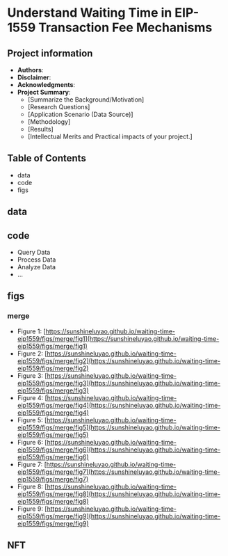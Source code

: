 # Understand Waiting Time in EIP-1559 Transaction Fee Mechanisms

## Project information
- **Authors**: 
- **Disclaimer**: 
- **Acknowledgments**: 
- **Project Summary**: 
  - [Summarize the Background/Motivation]
  - [Research Questions]
  - [Application Scenario (Data Source)]
  - [Methodology]
  - [Results]
  - [Intellectual Merits and Practical impacts of your project.]

## Table of Contents
- data
- code
- figs



## data



## code
- Query Data
- Process Data
- Analyze Data
- ...

## figs
### merge
- Figure 1: [https://sunshineluyao.github.io/waiting-time-eip1559/figs/merge/fig1](https://sunshineluyao.github.io/waiting-time-eip1559/figs/merge/fig1)
- Figure 2: [https://sunshineluyao.github.io/waiting-time-eip1559/figs/merge/fig2](https://sunshineluyao.github.io/waiting-time-eip1559/figs/merge/fig2)
- Figure 3: [https://sunshineluyao.github.io/waiting-time-eip1559/figs/merge/fig3](https://sunshineluyao.github.io/waiting-time-eip1559/figs/merge/fig3)
- Figure 4: [https://sunshineluyao.github.io/waiting-time-eip1559/figs/merge/fig4](https://sunshineluyao.github.io/waiting-time-eip1559/figs/merge/fig4)
- Figure 5: [https://sunshineluyao.github.io/waiting-time-eip1559/figs/merge/fig5](https://sunshineluyao.github.io/waiting-time-eip1559/figs/merge/fig5)
- Figure 6: [https://sunshineluyao.github.io/waiting-time-eip1559/figs/merge/fig6](https://sunshineluyao.github.io/waiting-time-eip1559/figs/merge/fig6)
- Figure 7: [https://sunshineluyao.github.io/waiting-time-eip1559/figs/merge/fig7](https://sunshineluyao.github.io/waiting-time-eip1559/figs/merge/fig7)
- Figure 8: [https://sunshineluyao.github.io/waiting-time-eip1559/figs/merge/fig8](https://sunshineluyao.github.io/waiting-time-eip1559/figs/merge/fig8)
- Figure 9: [https://sunshineluyao.github.io/waiting-time-eip1559/figs/merge/fig9](https://sunshineluyao.github.io/waiting-time-eip1559/figs/merge/fig9)


## NFT
